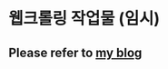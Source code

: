 # 웹크롤링 작업물 (임시)

## Please refer to [my blog](https://choongwonl.ee/blog/portfolio/webcrawling-temp/)
